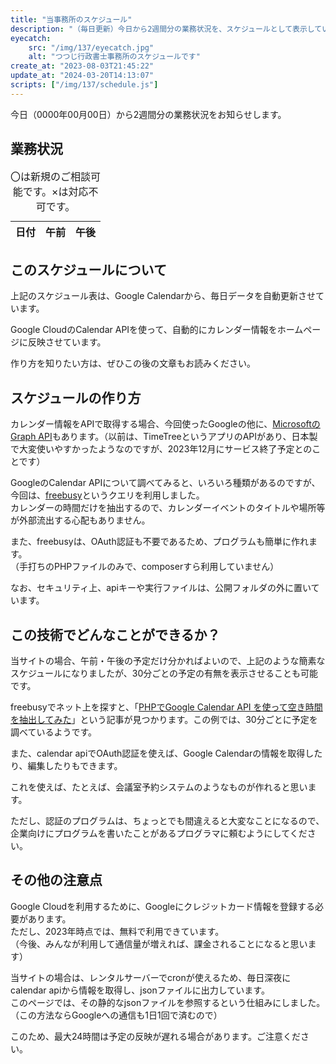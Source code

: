 ```yaml
---
title: "当事務所のスケジュール"
description: "（毎日更新）今日から2週間分の業務状況を、スケジュールとして表示しています。"
eyecatch: 
    src: "/img/137/eyecatch.jpg"
    alt: "つつじ行政書士事務所のスケジュールです"
create_at: "2023-08-03T21:45:22"
update_at: "2024-03-20T14:13:07"
scripts: ["/img/137/schedule.js"]
---
```


今日（<span id="today">0000年00月00日</span>）から2週間分の業務状況をお知らせします。

## 業務状況

<table><caption>〇は新規のご相談可能です。×は対応不可です。</caption><thead><tr><th>日付</th><th>午前</th><th>午後</th></tr></thead><tbody id="calendar"></tbody></table>


## このスケジュールについて

上記のスケジュール表は、Google Calendarから、毎日データを自動更新させています。

Google CloudのCalendar APIを使って、自動的にカレンダー情報をホームページに反映させています。

作り方を知りたい方は、ぜひこの後の文章もお読みください。

## スケジュールの作り方

カレンダー情報をAPIで取得する場合、今回使ったGoogleの他に、[MicrosoftのGraph API](https://learn.microsoft.com/ja-jp/graph/use-the-api)もあります。（以前は、TimeTreeというアプリのAPIがあり、日本製で大変使いやすかったようなのですが、2023年12月にサービス終了予定とのことです）

GoogleのCalendar APIについて調べてみると、いろいろ種類があるのですが、今回は、[freebusy](https://developers.google.com/calendar/api/v3/reference/freebusy/query?hl=ja)というクエリを利用しました。  
カレンダーの時間だけを抽出するので、カレンダーイベントのタイトルや場所等が外部流出する心配もありません。

また、freebusyは、OAuth認証も不要であるため、プログラムも簡単に作れます。  
（手打ちのPHPファイルのみで、composerすら利用していません）

なお、セキュリティ上、apiキーや実行ファイルは、公開フォルダの外に置いています。

## この技術でどんなことができるか？

当サイトの場合、午前・午後の予定だけ分かればよいので、上記のような簡素なスケジュールになりましたが、30分ごとの予定の有無を表示させることも可能です。

freebusyでネット上を探すと、「[PHPでGoogle Calendar API を使って空き時間を抽出してみた](https://qiita.com/shigezone/items/7ab266f172590e36bf45)」という記事が見つかります。この例では、30分ごとに予定を調べているようです。

また、calendar apiでOAuth認証を使えば、Google Calendarの情報を取得したり、編集したりもできます。

これを使えば、たとえば、会議室予約システムのようなものが作れると思います。

ただし、認証のプログラムは、ちょっとでも間違えると大変なことになるので、企業向けにプログラムを書いたことがあるプログラマに頼むようにしてください。

## その他の注意点

Google Cloudを利用するために、Googleにクレジットカード情報を登録する必要があります。  
ただし、2023年時点では、無料で利用できています。  
（今後、みんなが利用して通信量が増えれば、課金されることになると思います）

当サイトの場合は、レンタルサーバーでcronが使えるため、毎日深夜にcalendar apiから情報を取得し、jsonファイルに出力しています。  
このページでは、その静的なjsonファイルを参照するという仕組みにしました。  
（この方法ならGoogleへの通信も1日1回で済むので）

このため、最大24時間は予定の反映が遅れる場合があります。ご注意ください。
